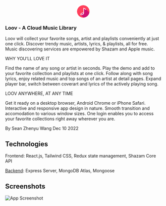 #  <img src="./src/assets/logo.png" style="display:block;margin-left:auto;margin-right:auto;width:50% height:50px" alt="logo" width="40"/>  

### Loov - A Cloud Music Library

Loov will collect your favorite songs, artist and playlists conveniently at just one click. Discover trendy music, artists, lyrics, & playlists, all for free. Music discovering services are empowered by Shazam and Apple music.

WHY YOU’LL LOVE IT

Find the name of any song or artist in seconds. Play the demo and add to your favorite collection and playlists at one click. Follow along with song lyrics, enjoy related music and top songs of an artist at detail pages. Expand player bar, switch between coverart and lyrics of the actively playing song.

LOOV ANYWHERE, AT ANY TIME

Get it ready on a desktop browser, Android Chrome or iPhone Safari. Interactive and responsive app design in nature. Smooth transition and accomodation to various window sizes. One login enables you to access your favorite collections right away wherever you are.

By Sean Zhenyu Wang
Dec 10 2022

## Technologies
Frontend: React.js, Tailwind CSS, Redux state management, Shazam Core API

[Backend](https://github.com/Sespeck/harbor-backend): Express Server, MongoDB Atlas, Mongoose

## Screenshots

![App Screenshot](demo.png)